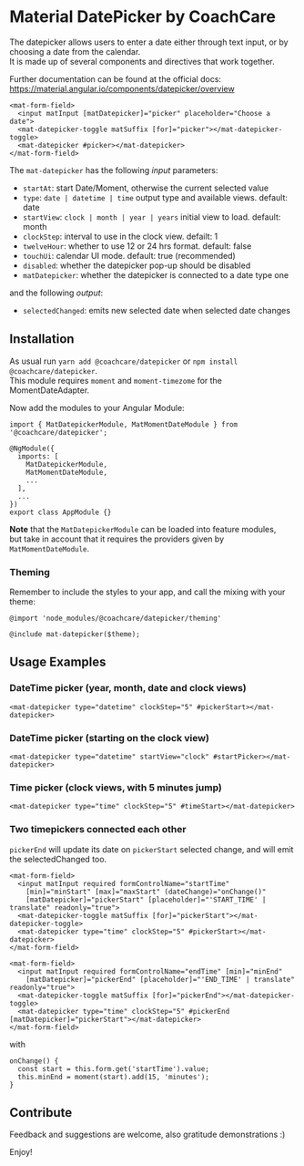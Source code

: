 # Material DatePicker by CoachCare

The datepicker allows users to enter a date either through text input, or by choosing a date from the calendar.  
It is made up of several components and directives that work together.

Further documentation can be found at the official docs:
https://material.angular.io/components/datepicker/overview

```
<mat-form-field>
  <input matInput [matDatepicker]="picker" placeholder="Choose a date">
  <mat-datepicker-toggle matSuffix [for]="picker"></mat-datepicker-toggle>
  <mat-datepicker #picker></mat-datepicker>
</mat-form-field>
```

The `mat-datepicker` has the following _input_ parameters:

- `startAt`: start Date/Moment, otherwise the current selected value
- `type`: `date | datetime | time` output type and available views. default: date
- `startView`: `clock | month | year | years` initial view to load. default: month
- `clockStep`: interval to use in the clock view. defailt: 1
- `twelveHour`: whether to use 12 or 24 hrs format. default: false
- `touchUi`: calendar UI mode. default: true (recommended)
- `disabled`: whether the datepicker pop-up should be disabled
- `matDatepicker`: whether the datepicker is connected to a date type one

and the following _output_:

- `selectedChanged`: emits new selected date when selected date changes

## Installation

As usual run `yarn add @coachcare/datepicker` or `npm install @coachcare/datepicker`.  
This module requires `moment` and `moment-timezome` for the MomentDateAdapter.

Now add the modules to your Angular Module:

```
import { MatDatepickerModule, MatMomentDateModule } from '@coachcare/datepicker';

@NgModule({
  imports: [
    MatDatepickerModule,
    MatMomentDateModule,
    ...
  ],
  ...
})
export class AppModule {}
```

**Note** that the `MatDatepickerModule` can be loaded into feature modules,  
but take in account that it requires the providers given by `MatMomentDateModule`.

### Theming

Remember to include the styles to your app, and call the mixing with your theme:

```
@import 'node_modules/@coachcare/datepicker/theming'

@include mat-datepicker($theme);
```

## Usage Examples

### DateTime picker (year, month, date and clock views)

```
<mat-datepicker type="datetime" clockStep="5" #pickerStart></mat-datepicker>
```

### DateTime picker (starting on the clock view)

```
<mat-datepicker type="datetime" startView="clock" #startPicker></mat-datepicker>
```

### Time picker (clock views, with 5 minutes jump)

```
<mat-datepicker type="time" clockStep="5" #timeStart></mat-datepicker>
```

### Two timepickers connected each other

`pickerEnd` will update its date on `pickerStart` selected change,
and will emit the selectedChanged too.

```
<mat-form-field>
  <input matInput required formControlName="startTime"
    [min]="minStart" [max]="maxStart" (dateChange)="onChange()"
    [matDatepicker]="pickerStart" [placeholder]="'START_TIME' | translate" readonly="true">
  <mat-datepicker-toggle matSuffix [for]="pickerStart"></mat-datepicker-toggle>
  <mat-datepicker type="time" clockStep="5" #pickerStart></mat-datepicker>
</mat-form-field>

<mat-form-field>
  <input matInput required formControlName="endTime" [min]="minEnd"
    [matDatepicker]="pickerEnd" [placeholder]="'END_TIME' | translate" readonly="true">
  <mat-datepicker-toggle matSuffix [for]="pickerEnd"></mat-datepicker-toggle>
  <mat-datepicker type="time" clockStep="5" #pickerEnd [matDatepicker]="pickerStart"></mat-datepicker>
</mat-form-field>
```

with

```
onChange() {
  const start = this.form.get('startTime').value;
  this.minEnd = moment(start).add(15, 'minutes');
}
```

## Contribute

Feedback and suggestions are welcome, also gratitude demonstrations :)

Enjoy!
